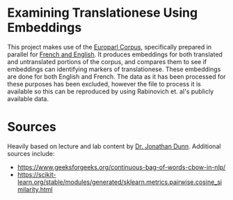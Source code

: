 # Examining Translationese Using Embeddings 
This project makes use of the [Europarl Corpus](https://aclanthology.org/2005.mtsummit-papers.11/), specifically prepared in parallel for [French and English](https://arxiv.org/abs/1509.03611). It produces embeddings for both translated and untranslated portions of the corpus, and compares them to see if embeddings can identifying markers of translationese. These embeddings are done for both English and French. The data as it has been processed for these purposes has been excluded, however the file to process it is available so this can be reproduced by using Rabinovich et. al's publicly available data. 

# Sources
Heavily based on lecture and lab content by [Dr. Jonathan Dunn](https://www.jdunn.name/). 
Additional sources include: 
- https://www.geeksforgeeks.org/continuous-bag-of-words-cbow-in-nlp/  
- https://scikit-learn.org/stable/modules/generated/sklearn.metrics.pairwise.cosine_similarity.html 

